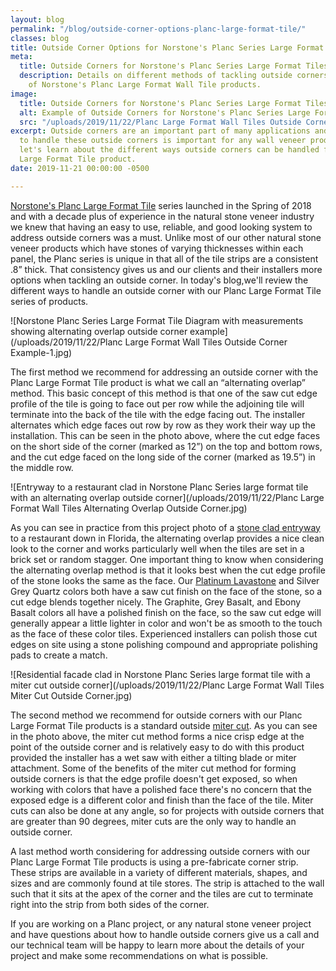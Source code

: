 ```yaml
---
layout: blog
permalink: "/blog/outside-corner-options-planc-large-format-tile/"
classes: blog
title: Outside Corner Options for Norstone's Planc Series Large Format Tiles
meta:
  title: Outside Corners for Norstone's Planc Series Large Format Tiles
  description: Details on different methods of tackling outside corners for installations
    of Norstone's Planc Large Format Wall Tile products.
image:
  title: Outside Corners for Norstone's Planc Series Large Format Tiles
  alt: Example of Outside Corners for Norstone's Planc Series Large Format Tiles
  src: "/uploads/2019/11/22/Planc Large Format Wall Tiles Outside Corner Example.jpg"
excerpt: Outside corners are an important part of many applications and knowing how
  to handle these outside corners is important for any wall veneer product.  Today,
  let's learn about the different ways outside corners can be handled for our Planc
  Large Format Tile product.
date: 2019-11-21 00:00:00 -0500

---
```

[Norstone's Planc Large Format Tile](https://www.norstoneusa.com/products/large-format-stone-veneer/) series launched in the Spring of 2018 and with a decade plus of experience in the natural stone veneer industry we knew that having an easy to use, reliable, and good looking system to address outside corners was a must. Unlike most of our other natural stone veneer products which have stones of varying thicknesses within each panel, the Planc series is unique in that all of the tile strips are a consistent .8” thick. That consistency gives us and our clients and their installers more options when tackling an outside corner. In today's blog,we'll review the different ways to handle an outside corner with our Planc Large Format Tile series of products.

![Norstone Planc Series Large Format Tile Diagram with measurements showing alternating overlap outside corner example](/uploads/2019/11/22/Planc Large Format Wall Tiles Outside Corner Example-1.jpg)

The first method we recommend for addressing an outside corner with the Planc Large Format Tile product is what we call an “alternating overlap” method. This basic concept of this method is that one of the saw cut edge profile of the tile is going to face out per row while the adjoining tile will terminate into the back of the tile with the edge facing out. The installer alternates which edge faces out row by row as they work their way up the installation. This can be seen in the photo above, where the cut edge faces on the short side of the corner (marked as 12”) on the top and bottom rows, and the cut edge faced on the long side of the corner (marked as 19.5”) in the middle row.

![Entryway to a restaurant clad in Norstone Planc Series large format tile with an alternating overlap outside corner](/uploads/2019/11/22/Planc Large Format Wall Tiles Alternating Overlap Outside Corner.jpg)

As you can see in practice from this project photo of a [stone clad entryway](https://www.norstoneusa.com/blog/top-5-stone-entryways/) to a restaurant down in Florida, the alternating overlap provides a nice clean look to the corner and works particularly well when the tiles are set in a brick set or random stagger. One important thing to know when considering the alternating overlap method is that it looks best when the cut edge profile of the stone looks the same as the face. Our [Platinum Lavastone](https://www.norstoneusa.com/products/large-format-stone-veneer/platinum/) and Silver Grey Quartz colors both have a saw cut finish on the face of the stone, so a cut edge blends together nicely. The Graphite, Grey Basalt, and Ebony Basalt colors all have a polished finish on the face, so the saw cut edge will generally appear a little lighter in color and won't be as smooth to the touch as the face of these color tiles. Experienced installers can polish those cut edges on site using a stone polishing compound and appropriate polishing pads to create a match.

![Residential facade clad in Norstone Planc Series large format tile with a miter cut outside corner](/uploads/2019/11/22/Planc Large Format Wall Tiles Miter Cut Outside Corner.jpg)

The second method we recommend for outside corners with our Planc Large Format Tile products is a standard outside [miter cut](https://www.norstoneusa.com/blog/miter-cut-vs-corner-unit/). As you can see in the photo above, the miter cut method forms a nice crisp edge at the point of the outside corner and is relatively easy to do with this product provided the installer has a wet saw with either a tilting blade or miter attachment. Some of the benefits of the miter cut method for forming outside corners is that the edge profile doesn't get exposed, so when working with colors that have a polished face there's no concern that the exposed edge is a different color and finish than the face of the tile. Miter cuts can also be done at any angle, so for projects with outside corners that are greater than 90 degrees, miter cuts are the only way to handle an outside corner.

A last method worth considering for addressing outside corners with our Planc Large Format Tile products is using a pre-fabricate corner strip. These strips are available in a variety of different materials, shapes, and sizes and are commonly found at tile stores. The strip is attached to the wall such that it sits at the apex of the corner and the tiles are cut to terminate right into the strip from both sides of the corner.

If you are working on a Planc project, or any natural stone veneer project and have questions about how to handle outside corners give us a call and our technical team will be happy to learn more about the details of your project and make some recommendations on what is possible.